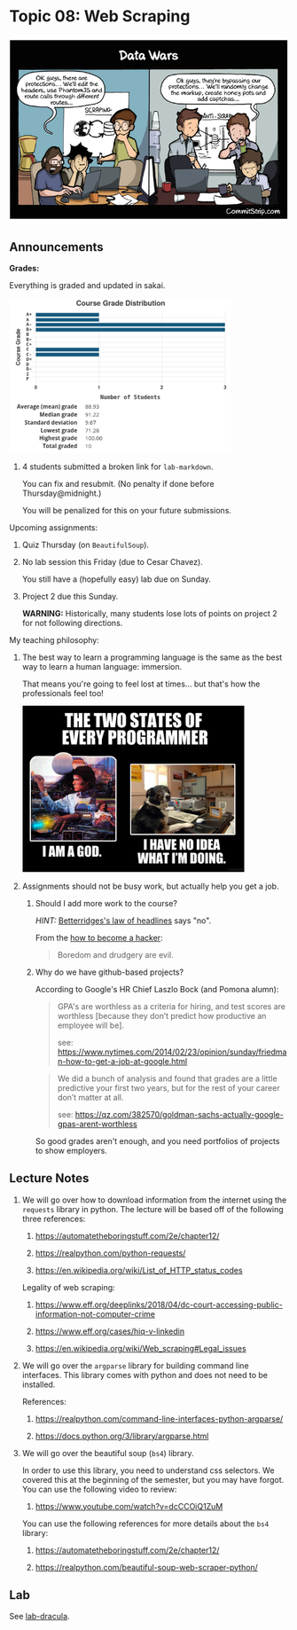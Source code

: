 # Topic 08: Web Scraping

<center>
<img width=600px src=img/Strip-Hackers-VS-Security-team-650-finalenglish1.jpg />
</center>

## Announcements

**Grades:**

Everything is graded and updated in sakai.

<img src=img/grades.png width=400px />

1. 4 students submitted a broken link for `lab-markdown`.

    You can fix and resubmit.
    (No penalty if done before Thursday@midnight.)

    You will be penalized for this on your future submissions.

Upcoming assignments:

1. Quiz Thursday (on `BeautifulSoup`).

1. No lab session this Friday (due to Cesar Chavez).

    You still have a (hopefully easy) lab due on Sunday.

1. Project 2 due this Sunday.

    **WARNING:** Historically, many students lose lots of points on project 2 for not following directions.

My teaching philosophy:

1. The best way to learn a programming language is the same as the best way to learn a human language: immersion.

    That means you're going to feel lost at times... but that's how the professionals feel too!

    <img src=img/two-states-of-programmers.png width=400px />

1. Assignments should not be busy work, but actually help you get a job.

    1. Should I add more work to the course?

        *HINT:* [Betterridges's law of headlines](https://en.wikipedia.org/wiki/Betteridge%27s_law_of_headlines) says "no".

        From the [how to become a hacker](http://www.catb.org/~esr/faqs/hacker-howto.html):

        > Boredom and drudgery are evil.

    1. Why do we have github-based projects?
    
        According to Google's HR Chief Laszlo Bock (and Pomona alumn):

        > GPA's are worthless as a criteria for hiring, and test scores are worthless [because they don’t predict how productive an employee will be].
        > 
        > see: <https://www.nytimes.com/2014/02/23/opinion/sunday/friedman-how-to-get-a-job-at-google.html>

        > We did a bunch of analysis and found that grades are a little predictive your first two years, but for the rest of your career don’t matter at all.
        >
        > see: <https://qz.com/382570/goldman-sachs-actually-google-gpas-arent-worthless>

        So good grades aren't enough, and you need portfolios of projects to show employers.

## Lecture Notes

1. We will go over how to download information from the internet using the `requests` library in python.
    The lecture will be based off of the following three references:

    1. https://automatetheboringstuff.com/2e/chapter12/

    1. https://realpython.com/python-requests/

    1. https://en.wikipedia.org/wiki/List_of_HTTP_status_codes

    Legality of web scraping:

    1. https://www.eff.org/deeplinks/2018/04/dc-court-accessing-public-information-not-computer-crime

    1. https://www.eff.org/cases/hiq-v-linkedin

    1. https://en.wikipedia.org/wiki/Web_scraping#Legal_issues

    <!--
    How HTTP headers are used to track you online

    1. https://panopticlick.eff.org/

    1. https://amiunique.org/faq
    -->

    <!--
    Examples of webscraping in action:

    1. Getting a lifetime supply of garlic pizza sticks: https://www.reddit.com/r/programming/comments/jbjgtj/how_i_used_python_and_selenium_to_get_a_lifetime/
    -->

1. We will go over the `argparse` library for building command line interfaces.
   This library comes with python and does not need to be installed.

   References:

   1. https://realpython.com/command-line-interfaces-python-argparse/

   1. https://docs.python.org/3/library/argparse.html

1. We will go over the beautiful soup (`bs4`) library.

    In order to use this library, you need to understand css selectors.
    We covered this at the beginning of the semester, but you may have forgot.
    You can use the following video to review:

    1. https://www.youtube.com/watch?v=dcCCOiQ1ZuM

    You can use the following references for more details about the `bs4` library:

    1. https://automatetheboringstuff.com/2e/chapter12/

    1. https://realpython.com/beautiful-soup-web-scraper-python/

<!--
**Wednesday:**

I will implement a solution to [hw\_03](https://github.com/mikeizbicki/cmc-csci040/tree/2021fall/hw_03)

**Facebook goes down (2021)** or Kakao goes down (2022):

Background:

1. All Facebook properties were down for about 6-14 hours on Tuesday 04 October 2021

    1. It has it's own wikipedia page: https://en.wikipedia.org/wiki/2021_Facebook_outage

1. Estimated lost revenue is $90 million https://www.managementstudyguide.com/economic-impact-of-facebook-outage.htm

1. Stock price fell 2% => Mark lost $7 billion dollars in value

How does an outage like this happen?

1. Facebook is *complicated*

   <img src=img/loc.png width=400px>

1. Map of Facebook datacenters: https://baxtel.com/data-centers/facebook

1. Submarine cables:

    1. map: https://www.submarinecablemap.com/

    1. cables can get physically disconnected:

        1. images: https://www.google.com/search?q=submarine+cable+laying&tbm=isch

        1. sharks: https://slate.com/technology/2014/08/shark-attacks-threaten-google-s-undersea-internet-cables-video.html

    1. Aside: NSA wire tapping of cables:

        1. (1971-1981) Operation Ivy Bells: https://en.wikipedia.org/wiki/Operation_Ivy_Bells

        1. (2003-) Room 641A: https://en.wikipedia.org/wiki/Room_641A

        1. (2008-) PRISM: https://en.wikipedia.org/wiki/PRISM_(surveillance_program)

        1. (2015-) NSA's Utah Datacenter: https://nsa.gov1.info/utah-data-center/

    1. Incidents:

        1. Syria internet blackout: https://www.washingtonpost.com/news/worldviews/wp/2013/05/08/how-did-syria-cut-off-the-entire-country-from-the-internet/

            1. Telecommunications without borders helps Syria overcome the blackouts: https://www.tsfi.org/en/our-missions/disaster-response/syria-crisis

            1. Syrian blackout caused by the NSA according to Snowden: https://www.theguardian.com/world/2014/aug/13/snowden-nsa-syria-internet-outage-civil-war

        1. Vietnam has regular internet outages due to cable breakages: https://saigoneer.com/saigon-technology/11885-sharks,-anchors-red-tape-why-it-takes-forever-to-fix-vietnam-s-broken-internet-cables

1. In Facebook's case, the cables got "logically" disconnected

    1. Every computer on the internet has an IP address, and all communication on the internet is between IP addresses

       Find yours here: https://whatismyipaddress.com/

       DNS associates a domain name with an IP address for convenience

       | domain | ip address |
       | ------ | ---------- |
       | facebook.com | 157.240.11.35 |
       | google.com | 142.250.68.14 |

       IP addresses are 4 byte numbers

       1. Each number between the `.` is 1 byte

       1. 1 byte stores numbers between 0-255

       1. 4 bytes stores numbers up to 4.2 billion

       1. Bad News: there's not enough IP addresses for everyone in the world!

           1. Most of you are probably using multiple IP addresses (phone, laptop, etc.)

           1. IP addresses are expensive: https://ipv4marketgroup.com/ipv4-pricing/

    1. To send a message from your computer to Facebook, your computer sends information through many different computers called "routers"

        1. CISCO is the most famous company for making routers: https://www.cisco.com/c/en/us/products/routers/index.html#~products

        1. Each router has a big internal table of which IP addresses correspond to which physical connections

        1. A protocol called BGP (Border Gateway Protocol) is how routers communicate which IPs are in which locations

        1. Facebook misconfigured their BGP settings, telling all the routers in the world that their IPs no longer exist

        1. So every router stopped sending traffic to facebook IPs

1. Fully understanding all these details requires multiple graduate-level networking courses
-->

## Lab

See [lab-dracula](https://github.com/mikeizbicki/cmc-csci040/tree/2025spring/topic_08_Python_WebScraping/lab-dracula).
